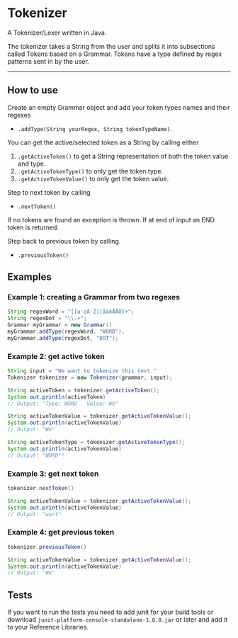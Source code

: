 # Tokenizer

A Tokenizer/Lexer written in Java.

The tokenizer takes a String from the user and splits it into subsections called Tokens based on a Grammar. Tokens have a type defined by regex patterns sent in by the user.

---

## How to use

Create an empty Grammar object and add your token types names and their regexes

- `.addType(String yourRegex, String tokenTypeName)`.

You can get the active/selected token as a String by calling either

  1. `.getActiveToken()` to get a String representation of both the token value and type.
  2. `.getActiveTokenType()` to only get the token type.
  3. `.getActiveTokenValue()` to only get the token value.

Step to next token by calling

- `.nextToken()`

If no tokens are found an exception is thrown. If at end of input an END token is returned.

Step back to previous token by calling.

- `.previousToken()`

## Examples

### Example 1: creating a Grammar from two regexes

```java
String regexWord = "[[a-zA-Z]|åäöÅÄÖ]+";
String regexDot = "\\.+";
Grammar myGrammar = new Grammar()
myGrammar.addType(regexWord, "WORD");
myGrammar.addType(regexDot, "DOT");
```

### Example 2: get active token

```java
String input = "We want to tokenize this text."
Tokenizer tokenizer = new Tokenizer(grammar, input);

String activeToken = tokenizer.getActiveToken(); 
System.out.println(activeToken) 
// Output: "Type: WORD   Value: We"

String activeTokenValue = tokenizer.getActiveTokenValue();
System.out.println(activeTokenValue) 
// Output: "We"

String activeTokenType = tokenizer.getActiveTokenType();
System.out.println(activeTokenValue) 
// Output: "WORD"*
```

### Example 3: get next token

```java
tokenizer.nextToken()

String activeTokenValue = tokenizer.getActiveTokenValue();
System.out.println(activeTokenValue) 
// Output: "want"
```

### Example 4: get previous token

```java
tokenizer.previousToken()

String activeTokenValue = tokenizer.getActiveTokenValue();
System.out.println(activeTokenValue) 
// Output: "We"
```

## Tests

If you want to run the tests you need to add junit for your build tools or download `junit-platform-console-standalone-1.8.0.jar` or later and add it to your Reference Libraries.
